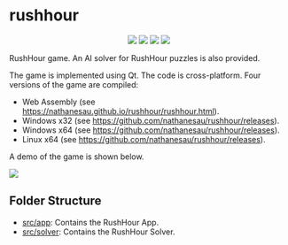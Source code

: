 # rushhour

<p align="center">
  <a href="https://github.com/nathanesau/rushhour" alt="build_app">
        <img src="https://github.com/nathanesau/rushhour/workflows/build_app/badge.svg" /></a>
  <a href="https://github.com/nathanesau/rushhour/issues" alt="contributions welcome">
        <img src="https://img.shields.io/badge/contributions-welcome-brightgreen.svg?style=flat" /></a>
  <a href="https://github.com/nathanesau?tab=followers" alt="GitHub followers">
        <img src="https://img.shields.io/github/followers/nathanesau.svg?style=social&label=Follow" /></a>
    <a href="https://GitHub.com/codereport/jsource/stargazers/" alt="GitHub stars">
        <img src="https://img.shields.io/github/stars/nathanesau/rushhour.svg?style=social&label=Star" /></a>
</p>

RushHour game. An AI solver for RushHour puzzles is also provided.

The game is implemented using Qt. The code is cross-platform. Four versions of the game are compiled:

* Web Assembly (see https://nathanesau.github.io/rushhour/rushhour.html).
* Windows x32 (see https://github.com/nathanesau/rushhour/releases).
* Windows x64 (see https://github.com/nathanesau/rushhour/releases).
* Linux x64 (see https://github.com/nathanesau/rushhour/releases).

A demo of the game is shown below.

![](https://user-images.githubusercontent.com/4649987/107863727-a28d9d80-6e24-11eb-8bb9-3a2a2afe4fc2.gif)

## Folder Structure

* [src/app](src/app/README.md): Contains the RushHour App.
* [src/solver](src/solver/README.md): Contains the RushHour Solver.
